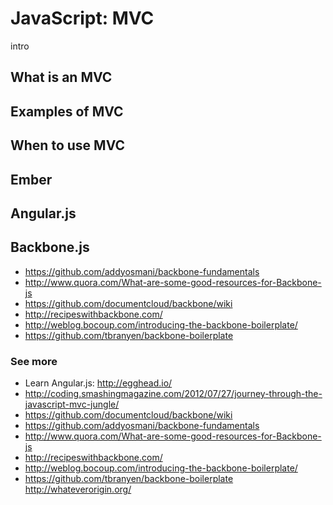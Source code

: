 # JavaScript: MVC

intro

## What is an MVC
## Examples of MVC
## When to use MVC
## Ember
## Angular.js

## Backbone.js

- https://github.com/addyosmani/backbone-fundamentals
- http://www.quora.com/What-are-some-good-resources-for-Backbone-js
- https://github.com/documentcloud/backbone/wiki
- http://recipeswithbackbone.com/
- http://weblog.bocoup.com/introducing-the-backbone-boilerplate/
- https://github.com/tbranyen/backbone-boilerplate

### See more

- Learn Angular.js: http://egghead.io/
- http://coding.smashingmagazine.com/2012/07/27/journey-through-the-javascript-mvc-jungle/
- https://github.com/documentcloud/backbone/wiki
- https://github.com/addyosmani/backbone-fundamentals
- http://www.quora.com/What-are-some-good-resources-for-Backbone-js
- http://recipeswithbackbone.com/
- http://weblog.bocoup.com/introducing-the-backbone-boilerplate/
- https://github.com/tbranyen/backbone-boilerplate
http://whateverorigin.org/
